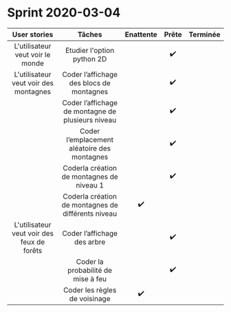 # Sprint 2020-03-04

|                User stories                |                       Tâches                       |     Enattente      |       Prête        | Terminée |
| :----------------------------------------: | :------------------------------------------------: | :----------------: | :----------------: | :------: |
|      L'utilisateur veut voir le monde      |             Etudier l'option python 2D             |                    | :heavy_check_mark: |          |
|   L'utilisateur veut voir des montagnes    |      Coder l’affichage des blocs de montagnes      |                    | :heavy_check_mark: |          |
|                                            | Coder l’affichage de montagne de plusieurs niveau  |                    | :heavy_check_mark: |          |
|                                            |    Coder l’emplacement aléatoire des montagnes     |                    | :heavy_check_mark: |          |
|                                            |     Coderla création de montagnes de niveau 1      |                    | :heavy_check_mark: |          |
|                                            | Coderla création de montagnes de différents niveau | :heavy_check_mark: |                    |          |
| L'utilisateur veut voir des feux de forêts |            Coder l’affichage des arbre             |                    | :heavy_check_mark: |          |
|                                            |         Coder la probabilité de mise à feu         |                    | :heavy_check_mark: |          |
|                                            |           Coder les règles de voisinage            | :heavy_check_mark: |                    |          |


